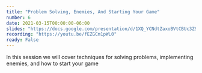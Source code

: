 ```yaml
---
title: "Problem Solving, Enemies, And Starting Your Game"
number: 6
date: 2021-03-15T00:00:00-06:00
slides: "https://docs.google.com/presentation/d/1XQ_YCNdtZaxoBVtCBUc3Z9Xa3velkORer8Z_lBv6EZI/edit?usp=sharing"
recording: "https://youtu.be/fEZGCm1pWL0"
ready: False
---
```


In this session we will cover techniques for solving problems, implementing enemies, and how to start your game
